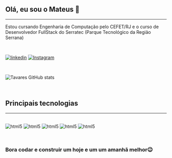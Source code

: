## Olá, eu sou o Mateus 👋
<hr>
Estou cursando Engenharia de Computação pelo CEFET/RJ e o curso de Desenvolvedor FullStack do Serratec (Parque Tecnológico da Região Serrana)

&nbsp;

[![linkedin](https://img.shields.io/badge/LinkedIn-0077B5?style=for-the-badge&logo=linkedin&logoColor=white
)](https://www.linkedin.com/in/mateus-tavares-a819811b0/)
[![Instagram](https://img.shields.io/badge/Instagram-E4405F?style=for-the-badge&logo=instagram&logoColor=white
)](https://www.instagram.com/eutavaresmateus/)

&nbsp;

![Tavares GitHub stats](https://github-readme-stats.vercel.app/api?username=tavaresmateus&show_icons=true&theme=dracula)



&nbsp;
## Principais tecnologias 
<hr>
<div style="display: inline-block"><br>
    <img align="center"  alt="html5" src="https://img.shields.io/badge/HTML5-E34F26?style=for-the-badge&logo=html5&logoColor=white">
    <img align="center"  alt="html5" src="https://img.shields.io/badge/CSS3-1572B6?style=for-the-badge&logo=css3&logoColor=white">
    <img align="center"  alt="html5" src="https://img.shields.io/badge/JavaScript-F7DF1E?style=for-the-badge&logo=javascript&logoColor=black">
    <img align="center"  alt="html5" src="https://img.shields.io/badge/Java-ED8B00?style=for-the-badge&logo=java&logoColor=white">
    <img align="center"  alt="html5" src="https://img.shields.io/badge/Python-3776AB?style=for-the-badge&logo=python&logoColor=white">
</div>

&nbsp;

### Bora codar e construir um hoje e um um amanhã melhor😉
